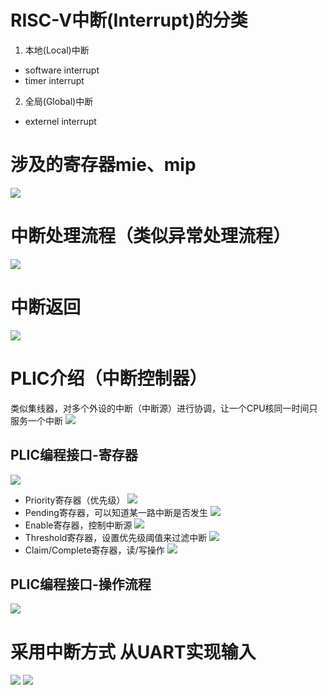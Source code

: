 # RISC-V中断(Interrupt)的分类
1. 本地(Local)中断
- software interrupt
- timer interrupt
2. 全局(Global)中断
- externel interrupt
# 涉及的寄存器mie、mip
![](pic/pic2/Pasted%20image%2020230804152041.png)
# 中断处理流程（类似异常处理流程）
![](pic/pic2/Pasted%20image%2020230804152147.png)
# 中断返回
![](pic/pic2/Pasted%20image%2020230804152245.png)
# PLIC介绍（中断控制器）
类似集线器，对多个外设的中断（中断源）进行协调，让一个CPU核同一时间只服务一个中断
![](pic/pic2/Pasted%20image%2020230804152456.png)
## PLIC编程接口-寄存器
![](pic/pic2/Pasted%20image%2020230804152836.png)
- Priority寄存器（优先级）
![](pic/pic2/Pasted%20image%2020230804153101.png)
- Pending寄存器，可以知道某一路中断是否发生
![](pic/pic2/Pasted%20image%2020230804153145.png)
 - Enable寄存器，控制中断源
 ![](pic/pic2/Pasted%20image%2020230804153450.png)
 - Threshold寄存器，设置优先级阈值来过滤中断
![](pic/pic2/Pasted%20image%2020230804153624.png)
- Claim/Complete寄存器，读/写操作
![](pic/pic2/Pasted%20image%2020230804153836.png)
## PLIC编程接口-操作流程
![](pic/pic2/Pasted%20image%2020230804155652.png)
# 采用中断方式 从UART实现输入
![](pic/pic2/Pasted%20image%2020230804160511.png)
![](pic/pic2/Pasted%20image%2020230804160740.png)